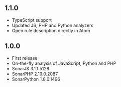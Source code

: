 ## 1.1.0
* TypeScript support
* Updated JS, PHP and Python analyzers
* Open rule description directly in Atom

## 1.0.0
* First release
* On-the-fly analysis of JavaScript, Python and PHP
* SonarJS 3.1.1.5128
* SonarPHP 2.10.0.2087
* SonarPython 1.8.0.1496
